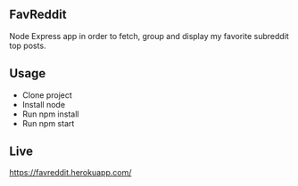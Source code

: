 ## FavReddit
Node Express app in order to fetch, group and display my favorite subreddit top posts.

## Usage
- Clone project
- Install node
- Run npm install
- Run npm start

## Live
https://favreddit.herokuapp.com/
